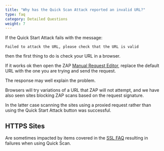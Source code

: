 ```yaml
---
title: "Why has the Quick Scan Attack reported an invalid URL?"
type: faq
category: Detailed Questions
weight: 7
---
```


If the Quick Start Attack fails with the message:

    
    
    Failed to attack the URL, please check that the URL is valid
    

then the first thing to do is check your URL in a browser.

If it works ok then open the ZAP [Manual Request
Editor](/docs/desktop/ui/dialogs/man_req/),
replace the default URL with the one you are trying and send the request.

The response may well explain the problem.

Browsers will try variations of a URL that ZAP will not attempt, and we have
also seen sites blocking ZAP scans based on the request signature.

In the latter case scanning the sites using a proxied request rather than
using the Quick Start Attack button was successful.

##  HTTPS Sites

Are sometimes impacted by items covered in the [SSL
FAQ](faq/how-to-connect-to-an-https-site-that-reports-a-handshake-failure/) resulting in
failures when using Quick Scan.
